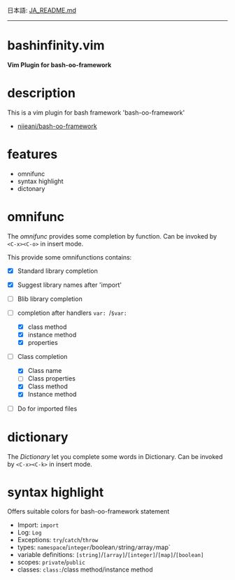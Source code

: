 日本語: [JA_README.md](JA_README.md)

---

# bashinfinity.vim

**Vim Plugin for bash-oo-framework**

# description

This is a vim plugin for bash framework 'bash-oo-framework'

  - [niieani/bash-oo-framework](https://github.com/niieani/bash-oo-framework)

# features

  - omnifunc
  - syntax highlight
  - dictonary

# omnifunc

The *omnifunc* provides some completion by function.
Can be invoked by `<C-x><C-o>` in insert mode.

This provide some omnifunctions
contains:

  - [x] Standard library completion
  - [x] Suggest library names after 'import'
  - [ ] Blib library completion
  - [ ] completion after handlers `var: `/`$var:`
    - [x] class method
    - [x] instance method
    - [x] properties
  - [ ] Class completion
    - [x] Class name
    - [ ] Class properties
    - [x] Class method
    - [x] Instance method
  - [ ] Do for imported files


# dictionary

The *Dictionary* let you complete some words in Dictionary.
Can be invoked by `<C-x><C-k>` in insert mode.

# syntax highlight

Offers suitable colors for bash-oo-framework statement

  - Import: `import`
  - Log: `Log`
  - Exceptions: `try`/`catch`/`throw`
  - types: `namespace`/`integer`/boolean`/`string`/`array`/`map`
  - variable definitions: `[string]`/`[array]`/`[integer]`/`[map]`/`[boolean]`
  - scopes: `private`/`public`
  - classes: `class:`/class method/instance method
